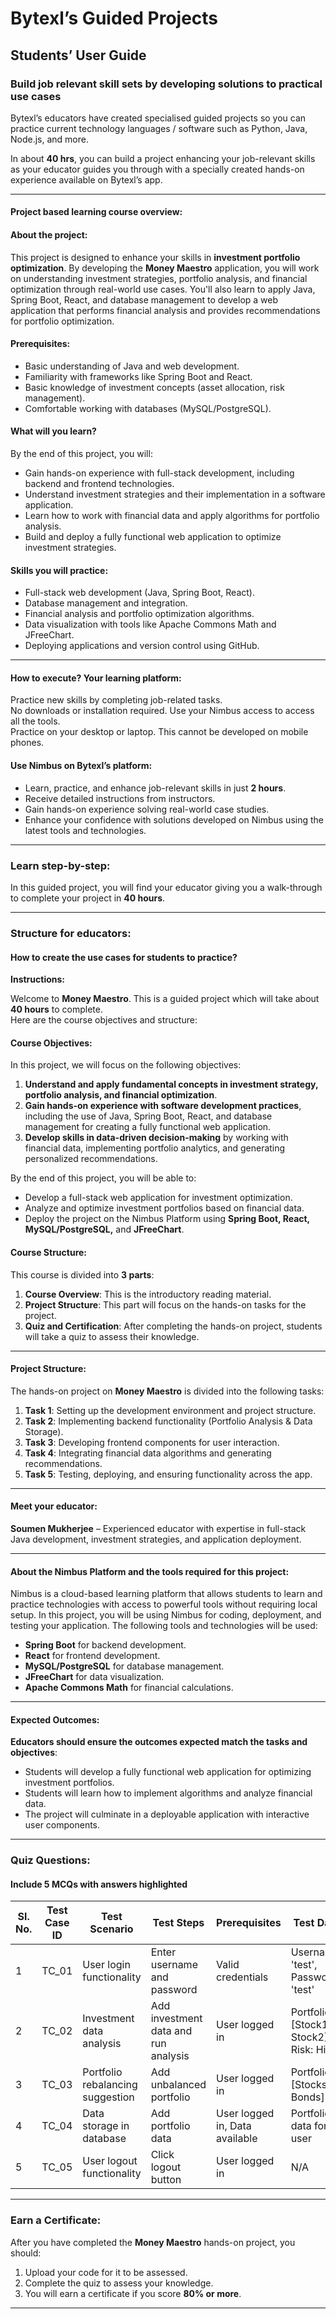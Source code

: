 # Bytexl’s Guided Projects
## Students’ User Guide

### Build job relevant skill sets by developing solutions to practical use cases

Bytexl’s educators have created specialised guided projects so you can practice current technology languages / software such as Python, Java, Node.js, and more.

In about **40 hrs**, you can build a project enhancing your job-relevant skills as your educator guides you through with a specially created hands-on experience available on Bytexl’s app.

---


#### Project based learning course overview:

#### About the project:

This project is designed to enhance your skills in **investment portfolio optimization**. By developing the **Money Maestro** application, you will work on understanding investment strategies, portfolio analysis, and financial optimization through real-world use cases. You'll also learn to apply Java, Spring Boot, React, and database management to develop a web application that performs financial analysis and provides recommendations for portfolio optimization.

#### Prerequisites:

- Basic understanding of Java and web development.
- Familiarity with frameworks like Spring Boot and React.
- Basic knowledge of investment concepts (asset allocation, risk management).
- Comfortable working with databases (MySQL/PostgreSQL).

#### What will you learn?

By the end of this project, you will:

- Gain hands-on experience with full-stack development, including backend and frontend technologies.
- Understand investment strategies and their implementation in a software application.
- Learn how to work with financial data and apply algorithms for portfolio analysis.
- Build and deploy a fully functional web application to optimize investment strategies.

#### Skills you will practice:

- Full-stack web development (Java, Spring Boot, React).
- Database management and integration.
- Financial analysis and portfolio optimization algorithms.
- Data visualization with tools like Apache Commons Math and JFreeChart.
- Deploying applications and version control using GitHub.

---

#### How to execute? Your learning platform:

Practice new skills by completing job-related tasks.  
No downloads or installation required. Use your Nimbus access to access all the tools.  
Practice on your desktop or laptop. This cannot be developed on mobile phones.

#### Use Nimbus on Bytexl’s platform:

- Learn, practice, and enhance job-relevant skills in just **2 hours**.
- Receive detailed instructions from instructors.
- Gain hands-on experience solving real-world case studies.
- Enhance your confidence with solutions developed on Nimbus using the latest tools and technologies.

---

### Learn step-by-step:

In this guided project, you will find your educator giving you a walk-through to complete your project in **40 hours**.

---

### Structure for educators:

#### How to create the use cases for students to practice?

**Instructions:**

Welcome to **Money Maestro**. This is a guided project which will take about **40 hours** to complete.  
Here are the course objectives and structure:

#### Course Objectives:

In this project, we will focus on the following objectives:

1. **Understand and apply fundamental concepts in investment strategy, portfolio analysis, and financial optimization**.
2. **Gain hands-on experience with software development practices**, including the use of Java, Spring Boot, React, and database management for creating a fully functional web application.
3. **Develop skills in data-driven decision-making** by working with financial data, implementing portfolio analytics, and generating personalized recommendations.

By the end of this project, you will be able to:

- Develop a full-stack web application for investment optimization.
- Analyze and optimize investment portfolios based on financial data.
- Deploy the project on the Nimbus Platform using **Spring Boot, React, MySQL/PostgreSQL,** and **JFreeChart**.

#### Course Structure:

This course is divided into **3 parts**:

1. **Course Overview**: This is the introductory reading material.
2. **Project Structure**: This part will focus on the hands-on tasks for the project.
3. **Quiz and Certification**: After completing the hands-on project, students will take a quiz to assess their knowledge.

---

#### Project Structure: 

The hands-on project on **Money Maestro** is divided into the following tasks:

1. **Task 1**: Setting up the development environment and project structure.
2. **Task 2**: Implementing backend functionality (Portfolio Analysis & Data Storage).
3. **Task 3**: Developing frontend components for user interaction.
4. **Task 4**: Integrating financial data algorithms and generating recommendations.
5. **Task 5**: Testing, deploying, and ensuring functionality across the app.

---

#### Meet your educator:

**Soumen Mukherjee** – Experienced educator with expertise in full-stack Java development, investment strategies, and application deployment.

---

#### About the Nimbus Platform and the tools required for this project:

Nimbus is a cloud-based learning platform that allows students to learn and practice technologies with access to powerful tools without requiring local setup. In this project, you will be using Nimbus for coding, deployment, and testing your application. The following tools and technologies will be used:

- **Spring Boot** for backend development.
- **React** for frontend development.
- **MySQL/PostgreSQL** for database management.
- **JFreeChart** for data visualization.
- **Apache Commons Math** for financial calculations.

---

#### Expected Outcomes:

**Educators should ensure the outcomes expected match the tasks and objectives**:

- Students will develop a fully functional web application for optimizing investment portfolios.
- Students will learn how to implement algorithms and analyze financial data.
- The project will culminate in a deployable application with interactive user components.

---

### Quiz Questions:

#### Include 5 MCQs with answers highlighted

| **Sl. No.** | **Test Case ID** | **Test Scenario** | **Test Steps** | **Prerequisites** | **Test Data** | **Expected/Intended Results** | **Actual Results** | **Test Status** |
|-------------|------------------|-------------------|----------------|-------------------|---------------|------------------------------|--------------------|-----------------|
| 1 | TC_01 | User login functionality | Enter username and password | Valid credentials | Username: 'test', Password: 'test' | User should be logged in | Passed | Pass |
| 2 | TC_02 | Investment data analysis | Add investment data and run analysis | User logged in | Portfolio: [Stock1, Stock2], Risk: High | Analysis results displayed correctly | Results displayed | Pass |
| 3 | TC_03 | Portfolio rebalancing suggestion | Add unbalanced portfolio | User logged in | Portfolio: [Stocks1, Bonds] | Suggestions should appear for rebalancing | Suggestions shown | Pass |
| 4 | TC_04 | Data storage in database | Add portfolio data | User logged in, Data available | Portfolio data for user | Data stored in database | Data stored | Fail |
| 5 | TC_05 | User logout functionality | Click logout button | User logged in | N/A | User should be logged out | User logged out successfully | Pass |

---

### Earn a Certificate:

After you have completed the **Money Maestro** hands-on project, you should:

1. Upload your code for it to be assessed.
2. Complete the quiz to assess your knowledge.
3. You will earn a certificate if you score **80% or more**.

---
